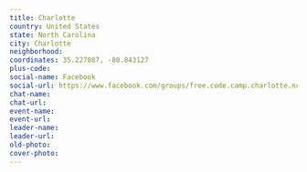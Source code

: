 ```yaml
---
title: Charlotte
country: United States
state: North Carolina
city: Charlotte
neighborhood: 
coordinates: 35.227087, -80.843127
plus-code:
social-name: Facebook
social-url: https://www.facebook.com/groups/free.code.camp.charlotte.nc
chat-name:
chat-url:
event-name:
event-url:
leader-name:
leader-url:
old-photo: 
cover-photo:
---
```

